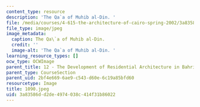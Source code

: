 ```yaml
---
content_type: resource
description: 'The Qa`a of Muhib al-Din. '
file: /media/courses/4-615-the-architecture-of-cairo-spring-2002/3a83586dd2de4974038c414f31b86022_1090.jpeg
file_type: image/jpeg
image_metadata:
  caption: The Qa\`a of Muhib al-Din.
  credit: ''
  image-alt: 'The Qa`a of Muhib al-Din. '
learning_resource_types: []
ocw_type: OCWImage
parent_title: 12 - The Development of Residential Architecture in Bahri Cairo
parent_type: CourseSection
parent_uid: 2bf4e669-6ae9-c543-d60e-6c19a85bfd60
resourcetype: Image
title: 1090.jpeg
uid: 3a83586d-d2de-4974-038c-414f31b86022
---
```

